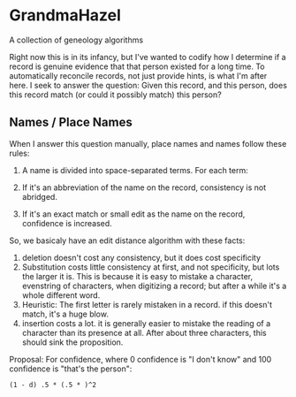 # GrandmaHazel

A collection of geneology algorithms

Right now this is in its infancy, but I've wanted to codify how I determine if a record is genuine evidence
that that person existed for a long time. To automatically reconcile records, not just provide hints, is what
I'm after here. I seek to answer the question: Given this record, and this person, does this record match (or
could it possibly match) this person?

## Names / Place Names

When I answer this question manually, place names and names follow these rules:

1. A name is divided into space-separated terms. For each term:

 1. If it's an abbreviation of the name on the record, consistency is not abridged.
 2. If it's an exact match or small edit as the name on the record, confidence is increased.

So, we basicaly have an edit distance algorithm with these facts:



1. deletion doesn't cost any consistency, but it does cost specificity
2. Substitution costs little consistency at first, and not specificity, but lots the larger it is. This 
is because it is easy to mistake a character, evenstring of characters, when digitizing a record; but after a 
while it's a whole different word.
3. Heuristic: The first letter is rarely mistaken in a record. if this doesn't match, it's a huge blow.
4. insertion costs a lot. it is generally easier to mistake the reading of a character than its presence at
all. After about three characters, this should sink the proposition.
 
Proposal: For confidence, where 0 confidence is "I don't know" and 100 confidence is "that's the person":

    (1 - d) .5 * (.5 * )^2
